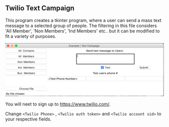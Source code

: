 ## Twilio Text Campaign
This program creates a tkinter program, where a user can send a mass text message to a selected
group of people. The filtering in this file considers 'All Member', 'Non Members', 'Ind Members'
etc.. but it can be modified to fit a variety of purposes.

<img src = "https://raw.githubusercontent.com/thom1178/Twilio-Text-Campaigns/master/img/example.png" />

You will neet to sign up to https://www.twilio.com/.

Change `<Twilio Phone>` , `<Twilio auth token>` and `<Twilio account sid>` to your respective fields.

